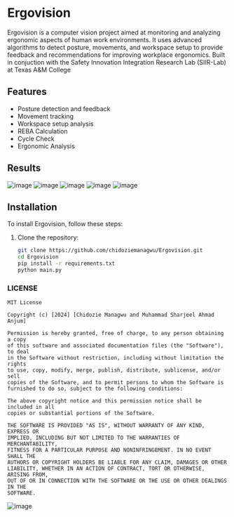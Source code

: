 # Ergovision

Ergovision is a computer vision project aimed at monitoring and analyzing ergonomic aspects of human work environments. It uses advanced algorithms to detect posture, movements, and workspace setup to provide feedback and recommendations for improving workplace ergonomics. Built in conjuction with the Safety Innovation Integration Research Lab (SIIR-Lab) at Texas A&M College

## Features

- Posture detection and feedback
- Movement tracking
- Workspace setup analysis
- REBA Calculation
- Cycle Check
- Ergonomic Analysis

## Results
![image](https://github.com/user-attachments/assets/d7348c5d-3351-4d24-950c-1dd525b172c3)
![image](https://github.com/user-attachments/assets/9b03334f-20ff-45de-a74e-501bca5686b4)
![image](https://github.com/user-attachments/assets/a4e60501-e133-4fe2-8f88-d943a606fcb9)
![image](https://github.com/user-attachments/assets/29a58c18-dd9d-4402-a4c4-2157635492ff)
![image](https://github.com/user-attachments/assets/3470fcbb-e4b4-474d-81e7-e809031b2885)

## Installation

To install Ergovision, follow these steps:

1. Clone the repository:
   ```sh
   git clone https://github.com/chidoziemanagwu/Ergovision.git
   cd Ergovision
   pip install -r requirements.txt
   python main.py


### LICENSE
```plaintext
MIT License

Copyright (c) [2024] [Chidozie Managwu and Muhammad Sharjeel Ahmad Anjum]

Permission is hereby granted, free of charge, to any person obtaining a copy
of this software and associated documentation files (the "Software"), to deal
in the Software without restriction, including without limitation the rights
to use, copy, modify, merge, publish, distribute, sublicense, and/or sell
copies of the Software, and to permit persons to whom the Software is
furnished to do so, subject to the following conditions:

The above copyright notice and this permission notice shall be included in all
copies or substantial portions of the Software.

THE SOFTWARE IS PROVIDED "AS IS", WITHOUT WARRANTY OF ANY KIND, EXPRESS OR
IMPLIED, INCLUDING BUT NOT LIMITED TO THE WARRANTIES OF MERCHANTABILITY,
FITNESS FOR A PARTICULAR PURPOSE AND NONINFRINGEMENT. IN NO EVENT SHALL THE
AUTHORS OR COPYRIGHT HOLDERS BE LIABLE FOR ANY CLAIM, DAMAGES OR OTHER
LIABILITY, WHETHER IN AN ACTION OF CONTRACT, TORT OR OTHERWISE, ARISING FROM,
OUT OF OR IN CONNECTION WITH THE SOFTWARE OR THE USE OR OTHER DEALINGS IN THE
SOFTWARE.
```
![image](https://github.com/user-attachments/assets/2c60cfbf-8bf7-4d23-ab0c-d6561047e071)
